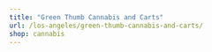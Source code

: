 ```yaml
---
title: "Green Thumb Cannabis and Carts"
url: /los-angeles/green-thumb-cannabis-and-carts/
shop: cannabis
---
```

